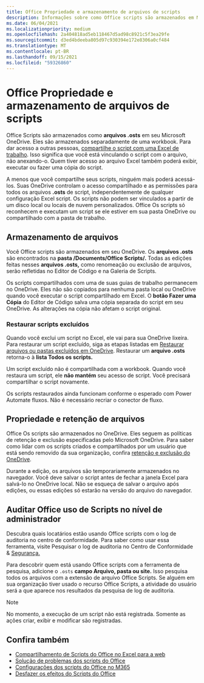 ```yaml
---
title: Office Propriedade e armazenamento de arquivos de scripts
description: Informações sobre como Office scripts são armazenados em Microsoft OneDrive e transferidos entre proprietários.
ms.date: 06/04/2021
ms.localizationpriority: medium
ms.openlocfilehash: 2a404818ad5eb118467d5ad98c8921c5f3ea29fe
ms.sourcegitcommit: d3ed4bdeeba805d97c930394e172e8306a0cf484
ms.translationtype: MT
ms.contentlocale: pt-BR
ms.lasthandoff: 09/15/2021
ms.locfileid: "59326860"
---
```

# <a name="office-scripts-file-storage-and-ownership"></a>Office Propriedade e armazenamento de arquivos de scripts

Office Scripts são armazenados como **arquivos .osts** em seu Microsoft OneDrive. Eles são armazenados separadamente de uma workbook. Para dar acesso a outras pessoas, [compartilhe o script com uma Excel de trabalho](excel.md#sharing-scripts). Isso significa que você está vinculando o script com o arquivo, não anexando-o. Quem tiver acesso ao arquivo Excel também poderá exibir, executar ou fazer uma cópia do script.

A menos que você compartilhe seus scripts, ninguém mais poderá acessá-los. Suas OneDrive controlam o acesso compartilhado e as permissões para todos os arquivos **.osts** de script, independentemente de qualquer configuração Excel script. Os scripts não podem ser vinculados a partir de um disco local ou locais de nuvem personalizados. Office Os scripts só reconhecem e executam um script se ele estiver em sua pasta OneDrive ou compartilhado com a pasta de trabalho.

## <a name="file-storage"></a>Armazenamento de arquivos

Você Office scripts são armazenados em seu OneDrive. Os **arquivos .osts** são encontrados na **pasta /Documents/Office Scripts/.** Todas as edições feitas nesses **arquivos .osts,** como renomeação ou exclusão de arquivos, serão refletidas no Editor de Código e na Galeria de Scripts.

Os scripts compartilhados com uma de suas guias de trabalho permanecem no OneDrive. Eles não são copiados para nenhuma pasta local ou OneDrive quando você executar o script compartilhado em Excel. O **botão Fazer uma Cópia** do Editor de Código salva uma cópia separada do script em seu OneDrive. As alterações na cópia não afetam o script original.

### <a name="restore-deleted-scripts"></a>Restaurar scripts excluídos

Quando você exclui um script no Excel, ele vai para sua OneDrive lixeira. Para restaurar um script excluído, siga as etapas listadas em [Restaurar arquivos ou pastas excluídos em OneDrive](https://support.microsoft.com/office/949ada80-0026-4db3-a953-c99083e6a84f). Restaurar um **arquivo .osts** retorna-o à **lista Todos os scripts.**

Um script excluído não é compartilhada com a workbook. Quando você restaura um script, ele **não mantém** seu acesso de script. Você precisará compartilhar o script novamente.

Os scripts restaurados ainda funcionam conforme o esperado com Power Automate fluxos. Não é necessário recriar o conector de fluxo.

## <a name="file-ownership-and-retention"></a>Propriedade e retenção de arquivos

Office Os scripts são armazenados no OneDrive. Eles seguem as políticas de retenção e exclusão especificadas pelo Microsoft OneDrive. Para saber como lidar com os scripts criados e compartilhados por um usuário que está sendo removido da sua organização, confira [retenção e exclusão do OneDrive](/onedrive/retention-and-deletion).

Durante a edição, os arquivos são temporariamente armazenados no navegador. Você deve salvar o script antes de fechar a janela Excel para salvá-lo no OneDrive local. Não se esqueça de salvar o arquivo após edições, ou essas edições só estarão na versão do arquivo do navegador.

## <a name="audit-office-scripts-usage-at-the-admin-level"></a>Auditar Office uso de Scripts no nível de administrador

Descubra quais locatários estão usando Office scripts com o log de auditoria no centro de conformidade. Para saber como usar essa ferramenta, visite Pesquisar o log de auditoria no Centro de Conformidade & [Segurança.](/microsoft-365/compliance/search-the-audit-log-in-security-and-compliance?view=o365-worldwide&preserve-view=true#search-the-audit-log)

Para descobrir quem está usando Office scripts com a ferramenta de pesquisa, adicione o `.osts` **campo Arquivo, pasta ou site.** Isso pesquisa todos os arquivos com a extensão de arquivo Office Scripts. Se alguém em sua organização tiver usado o recurso Office Scripts, a atividade do usuário será a que aparece nos resultados da pesquisa de log de auditoria.

> [!NOTE]
> No momento, a execução de um script não está registrada. Somente as ações criar, exibir e modificar são registradas.

## <a name="see-also"></a>Confira também

- [Compartilhamento de Scripts do Office no Excel para a web](https://support.microsoft.com/office/226eddbc-3a44-4540-acfe-fccda3d1122b)
- [Solução de problemas dos scripts do Office](../testing/troubleshooting.md)
- [Configurações dos scripts do Office no M365](/microsoft-365/admin/manage/manage-office-scripts-settings)
- [Desfazer os efeitos do Scripts do Office](../testing/undo.md)

